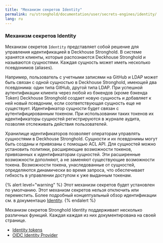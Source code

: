 ```yaml
---
title: "Механизм секретов Identity"
permalink: ru/stronghold/documentation/user/secrets-engines/identity/
lang: ru
---
```


### Механизм секретов Identity

Механизм секретов `Identity` представляет собой решение для управления идентификацией в Deckhouse Stronghold. В системе хранятся клиенты, которые распознаются Deckhouse Stronghold и называются сущностями. Каждая сущность может иметь несколько псевдонимов (aliases).

Например, пользователь с учетными записями на GitHub и LDAP может быть связан с одной сущностью в Deckhouse Stronghold, имеющей два псевдонима: один типа GitHub, другой типа LDAP. При успешной аутентификации клиента через любой из бэкендов (кроме бэкенда Token) Deckhouse Stronghold создает новую сущность и добавляет к ней новый псевдоним, если соответствующая сущность еще не существует. Идентификатор сущности будет связан с аутентифицированным токеном. При использовании таких токенов их идентификаторы сущностей регистрируются в журнале аудита, позволяя отслеживать действия пользователей.

Хранилище идентификаторов позволяет операторам управлять сущностями в Deckhouse Stronghold. Сущности и их псевдонимы могут быть созданы и привязаны с помощью ACL API. Для сущностей можно установить политики, расширяющие возможности токенов, привязанных к идентификаторам сущностей. Эти расширенные возможности дополняют, а не заменяют существующие возможности токена. Возможности токена, унаследованные от сущностей, определяются динамически во время запроса, что обеспечивает гибкость в управлении доступом к уже выданным токенам.

{% alert level="warning" %}
Этот механизм секретов будет установлен по умолчанию. Этот механизм секретов нельзя отключить или переместить. Более подробный концептуальный обзор идентификации см. в документацю [Identity](../../../concepts/identity).
{% endalert %}

Механизм секретов Stronghold Identity поддерживает несколько различных функций. Каждая
каждая из них документирована на своей странице.

- [Identity tokens](../identity-token)
- [OIDC Identity Provider](../oidc-provider)
